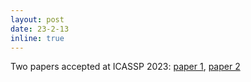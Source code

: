 ```yaml
---
layout: post
date: 23-2-13
inline: true
---
```

Two papers accepted at ICASSP 2023: [paper 1](https://arxiv.org/pdf/2206.04769.pdf), [paper 2](https://www.microsoft.com/en-us/research/uploads/prod/2023/03/ICASSP_2023_Multiview_Learning_Speech_Emotion_Recognition.pdf)
